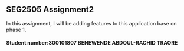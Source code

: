 ## SEG2505 Assignment2

In this assignment, I will be adding features to this application base on phase 1.
#### Student number:300101807 BENEWENDE ABDOUL-RACHID TRAORE
